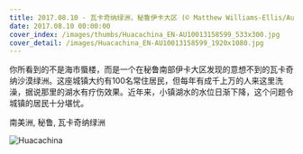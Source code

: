 ```yaml
---
title: 2017.08.10 - 瓦卡奇纳绿洲，秘鲁伊卡大区 (© Matthew Williams-Ellis/Aurora Photos)
date: 2017.08.10 00:00:00
cover_index: /images/thumbs/Huacachina_EN-AU10013158599_533x300.jpg
cover_detail: /images/Huacachina_EN-AU10013158599_1920x1080.jpg
---
```


你所看到的不是海市蜃楼，而是一个在秘鲁南部伊卡大区发现的意想不到的瓦卡奇纳沙漠绿洲。这座城镇大约有100名常住居民，但每年有成千上万的人来这里洗澡，据说那里的湖水有疗伤效果。近年来，小镇湖水的水位日渐下降，这个问题令城镇的居民十分堪忧。

南美洲, 秘鲁, 瓦卡奇纳绿洲

![Huacachina](/images/Huacachina_EN-AU10013158599_1920x1080.jpg)
